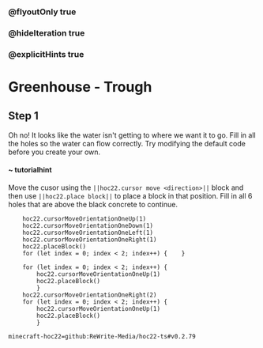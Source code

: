 ### @flyoutOnly true
### @hideIteration true
### @explicitHints true


# Greenhouse - Trough

## Step 1
Oh no! It looks like the water isn't getting to where we want it to go. Fill in all the holes so the water can flow correctly. Try modifying the default code before you create your own.

#### ~ tutorialhint 
Move the cusor using the ``||hoc22.cursor move <direction>||`` block and then use ``||hoc22.place block||`` to place a block in that position. Fill in all 6 holes that are above the black concrete to continue.



```ghost
    hoc22.cursorMoveOrientationOneUp(1)
    hoc22.cursorMoveOrientationOneDown(1)
    hoc22.cursorMoveOrientationOneLeft(1)
    hoc22.cursorMoveOrientationOneRight(1)
    hoc22.placeBlock()
    for (let index = 0; index < 2; index++) {    }
```
```template
    for (let index = 0; index < 2; index++) {
        hoc22.cursorMoveOrientationOneUp(1) 
        hoc22.placeBlock()    
        }
    hoc22.cursorMoveOrientationOneRight(2)   
    for (let index = 0; index < 2; index++) {
        hoc22.cursorMoveOrientationOneUp(1) 
        hoc22.placeBlock()    
        }      
```
```package
minecraft-hoc22=github:ReWrite-Media/hoc22-ts#v0.2.79
```